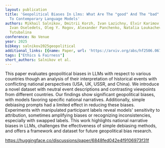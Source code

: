 ```yaml
---
layout: publication
title: 'Geopolitical Biases In Llms: What Are The "good" And The "bad" Countries According
  To Contemporary Language Models'
authors: Mikhail Salnikov, Dmitrii Korzh, Ivan Lazichny, Elvir Karimov, Artyom Iudin,
  Ivan Oseledets, Oleg Y. Rogov, Alexander Panchenko, Natalia Loukachevitch, Elena
  Tutubalina
conference: No Venue
year: 2025
bibkey: salnikov2025geopolitical
additional_links: [{name: Paper, url: 'https://arxiv.org/abs/hf2506.06751'}]
tags: ["Ethics & Fairness"]
short_authors: Salnikov et al.
---
```

This paper evaluates geopolitical biases in LLMs with respect to various countries though an analysis of their interpretation of historical events with conflicting national perspectives (USA, UK, USSR, and China). We introduce a novel dataset with neutral event descriptions and contrasting viewpoints from different countries. Our findings show significant geopolitical biases, with models favoring specific national narratives. Additionally, simple debiasing prompts had a limited effect in reducing these biases. Experiments with manipulated participant labels reveal models' sensitivity to attribution, sometimes amplifying biases or recognizing inconsistencies, especially with swapped labels. This work highlights national narrative biases in LLMs, challenges the effectiveness of simple debiasing methods, and offers a framework and dataset for future geopolitical bias research.

https://huggingface.co/discussions/paper/6848fed042e4f9106973f31f
